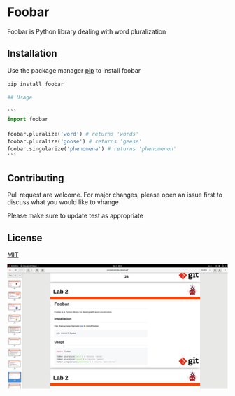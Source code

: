 

# Foobar

Foobar is Python library dealing with word pluralization

## Installation

Use the package manager [pip](https://pypi.org/project/pip/) to install foobar
```
pip install foobar
```

~~~python
## Usage

```
import foobar

foobar.pluralize('word') # returns 'words'
foobar.pluralize('goose') # returns 'geese'
foobar.singularize('phenomena') # returns 'phenomenon'
```
~~~
## Contributing
Pull request are welcome. For major changes, please open an issue first to discuss what you would like to vhange

Please make sure to update test as appropriate


## License

[MIT](https://www.mit.edu/)


![](https://github.com/GehadMohammed/lab2/blob/main/img.png)
